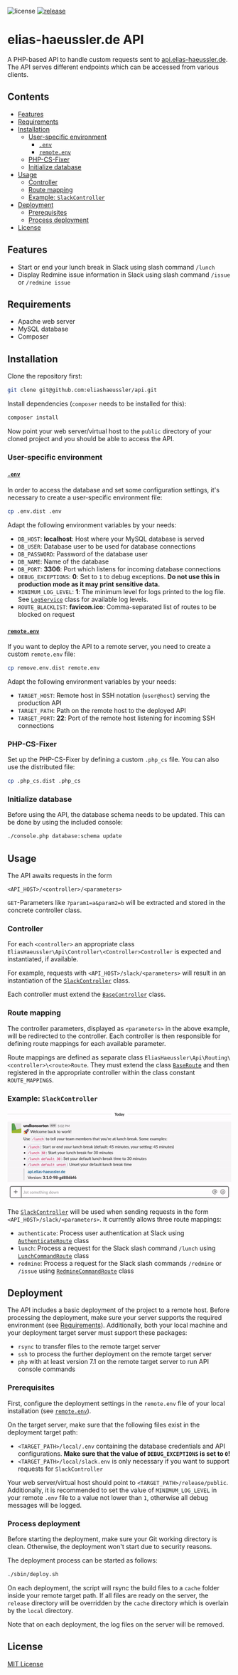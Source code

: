 ![license](https://img.shields.io/github/license/eliashaeussler/api.svg)
[![release](https://img.shields.io/github/release/eliashaeussler/api.svg)](https://github.com/eliashaeussler/api/releases/)


# elias-haeussler.de API

A PHP-based API to handle custom requests sent to [api.elias-haeussler.de](https://api.elias-haeussler.de).
The API serves different endpoints which can be accessed from various clients.


## Contents

- [Features](#features)
- [Requirements](#requirements)
- [Installation](#installation)
    + [User-specific environment](#user-specific-environment)
        - [`.env`](#env)
        - [`remote.env`](#remoteenv)
    + [PHP-CS-Fixer](#php-cs-fixer)
    + [Initialize database](#initialize-database)
- [Usage](#usage)
    + [Controller](#controller)
    + [Route mapping](#route-mapping)
    + [Example: `SlackController`](#example-slackcontroller)
- [Deployment](#deployment)
    + [Prerequisites](#prerequisites)
    + [Process deployment](#process-deployment)
- [License](#license)


## Features

- Start or end your lunch break in Slack using slash command `/lunch`
- Display Redmine issue information in Slack using slash command `/issue` or `/redmine issue`


## Requirements

- Apache web server
- MySQL database
- Composer


## Installation

Clone the repository first:

```bash
git clone git@github.com:eliashaeussler/api.git
```

Install dependencies (`composer` needs to be installed for this):

```bash
composer install
```

Now point your web server/virtual host to the `public` directory of your cloned project
and you should be able to access the API.

### User-specific environment

#### [`.env`](.env.dist)

In order to access the database and set some configuration settings, it's necessary to create
a user-specific environment file:

```bash
cp .env.dist .env
```

Adapt the following environment variables by your needs:

- `DB_HOST`: **localhost**: Host where your MySQL database is served
- `DB_USER`: Database user to be used for database connections
- `DB_PASSWORD`: Password of the database user
- `DB_NAME`: Name of the database
- `DB_PORT`: **3306**: Port which listens for incoming database connections
- `DEBUG_EXCEPTIONS`: **0**: Set to `1` to debug exceptions.
  **Do not use this in production mode as it may print sensitive data.**
- `MINIMUM_LOG_LEVEL`: **1**: The minimum level for logs printed to the log file.
  See [`LogService`](src/classes/Service/LogService.php) class for available log levels.
- `ROUTE_BLACKLIST`: **favicon.ico**: Comma-separated list of routes to be blocked on request

#### [`remote.env`](remote.env.dist)

If you want to deploy the API to a remote server, you need to create a custom `remote.env` file:

```bash
cp remove.env.dist remote.env
```

Adapt the following environment variables by your needs:

- `TARGET_HOST`: Remote host in SSH notation (`user@host`) serving the production API
- `TARGET_PATH`: Path on the remote host to the deployed API
- `TARGET_PORT`: **22**: Port of the remote host listening for incoming SSH connections

### PHP-CS-Fixer

Set up the PHP-CS-Fixer by defining a custom `.php_cs` file. You can also use the distributed file:

```bash
cp .php_cs.dist .php_cs
```

### Initialize database

Before using the API, the database schema needs to be updated. This can be done by using the
included console:

```bash
./console.php database:schema update
```


## Usage

The API awaits requests in the form

```
<API_HOST>/<controller>/<parameters>
```

`GET`-Parameters like `?param1=a&param2=b` will be extracted and stored in the concrete controller class.

### Controller

For each `<controller>` an appropriate class `EliasHaeussler\Api\Controller\<Controller>Controller`
is expected and instantiated, if available.

For example, requests with `<API_HOST>/slack/<parameters>` will result in an instantiation of the
[`SlackController`](src/classes/Controller/SlackController.php) class.

Each controller must extend the [`BaseController`](src/classes/Controller/BaseController.php) class.

### Route mapping

The controller parameters, displayed as `<parameters>` in the above example, will be redirected to
the controller. Each controller is then responsible for defining route mappings for each available
parameter.

Route mappings are defined as separate class `EliasHaeussler\Api\Routing\<controller>\<route>Route`.
They must extend the class [`BaseRoute`](src/classes/Routing/BaseRoute.php) and then registered
in the appropriate controller within the class constant `ROUTE_MAPPINGS`.

### Example: `SlackController`

![Slack slash command `/lunch`](docs/assets/slack-lunch.gif)

The [`SlackController`](src/classes/Controller/SlackController.php) will be used when sending
requests in the form `<API_HOST>/slack/<parameters>`. It currently allows three route mappings:

- `authenticate`: Process user authentication at Slack using
  [`AuthenticateRoute`](src/classes/Routing/Slack/AuthenticateRoute.php) class
- `lunch`: Process a request for the Slack slash command `/lunch` using
  [`LunchCommandRoute`](src/classes/Routing/Slack/LunchCommandRoute.php) class
- `redmine`: Process a request for the Slack slash commands `/redmine` or `/issue` using
  [`RedmineCommandRoute`](src/classes/Routing/Slack/RedmineCommandRoute.php) class


## Deployment

The API includes a basic deployment of the project to a remote host. Before processing the deployment,
make sure your server supports the required environment (see [Requirements](#requirements)).
Additionally, both your local machine and your deployment target server must support these packages:

- `rsync` to transfer files to the remote target server
- `ssh` to process the further deployment on the remote target server
- `php` with at least version 7.1 on the remote target server to run API console commands

### Prerequisites

First, configure the deployment settings in the `remote.env` file of your local installation
(see [`remote.env`](#remoteenv)).

On the target server, make sure that the following files exist in the deployment target path:

- `<TARGET_PATH>/local/.env` containing the database credentials and API configurations.
  **Make sure that the value of `DEBUG_EXCEPTIONS` is set to `0`!**
- `<TARGET_PATH>/local/slack.env` is only necessary if you want to support requests for `SlackController`

Your web server/virtual host should point to `<TARGET_PATH>/release/public`. Additionally, it is
recommended to set the value of `MINIMUM_LOG_LEVEL` in your remote `.env` file to a value not
lower than `1`, otherwise all debug messages will be logged.

### Process deployment

Before starting the deployment, make sure your Git working directory is clean. Otherwise, the
deployment won't start due to security reasons.

The deployment process can be started as follows:

```bash
./sbin/deploy.sh
```

On each deployment, the script will rsync the build files to a `cache` folder inside your
remote target path. If all files are ready on the server, the `release` directory will be
overridden by the `cache` directory which is overlain by the `local` directory.

Note that on each deployment, the log files on the server will be removed.


## License

[MIT License](LICENSE.md)
